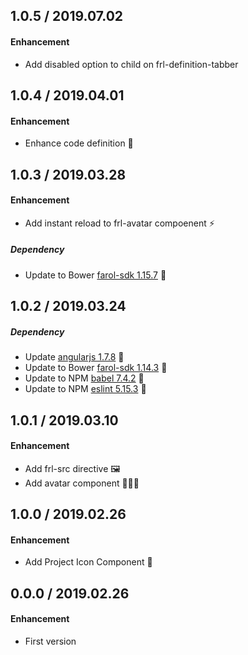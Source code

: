 ## 1.0.5 / 2019.07.02

#### Enhancement

- Add disabled option to child on frl-definition-tabber

## 1.0.4 / 2019.04.01

#### Enhancement

- Enhance code definition 🧹

## 1.0.3 / 2019.03.28

#### Enhancement

- Add instant reload to frl-avatar compoenent ⚡️

##### Dependency

- Update to Bower [farol-sdk 1.15.7](https://bitbucket.org/menvia/farol-sdk-javascript/src/master/CHANGELOG.md) 🚀

## 1.0.2 / 2019.03.24

##### Dependency

- Update [angularjs 1.7.8](https://github.com/angular/angular.js/blob/master/CHANGELOG.md) 🚀
- Update to Bower [farol-sdk 1.14.3](https://bitbucket.org/menvia/farol-sdk-javascript/src/master/CHANGELOG.md) 🚀
- Update to NPM [babel 7.4.2](https://github.com/babel/babel/releases) 🚀
- Update to NPM [eslint 5.15.3](https://github.com/eslint/eslint/blob/master/CHANGELOG.md) 🚀

## 1.0.1 / 2019.03.10

#### Enhancement

- Add frl-src directive 🖼
- Add avatar component 👩🏻‍🚀

## 1.0.0 / 2019.02.26

#### Enhancement

- Add Project Icon Component 👻

## 0.0.0 / 2019.02.26

#### Enhancement

- First version
